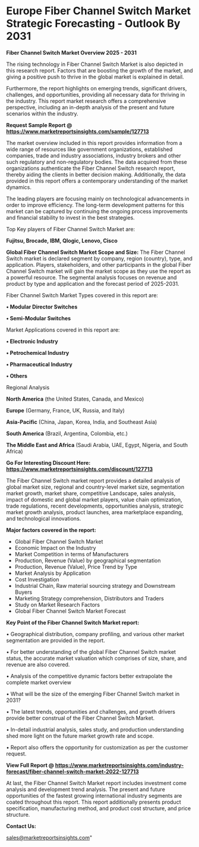  # Europe Fiber Channel Switch Market Strategic Forecasting - Outlook By 2031

<Strong> Fiber Channel Switch Market Overview 2025 - 2031</strong>

The rising technology in Fiber Channel Switch Market is also depicted in this research report. Factors that are boosting the growth of the market, and giving a positive push to thrive in the global market is explained in detail.

Furthermore, the report highlights on emerging trends, significant drivers, challenges, and opportunities, providing all necessary data for thriving in the industry. This report market research offers a comprehensive perspective, including an in-depth analysis of the present and future scenarios within the industry.

<strong>Request Sample Report @ <a href=https://www.marketreportsinsights.com/sample/127713>https://www.marketreportsinsights.com/sample/127713</a></strong>

The market overview included in this report provides information from a wide range of resources like government organizations, established companies, trade and industry associations, industry brokers and other such regulatory and non-regulatory bodies. The data acquired from these organizations authenticate the Fiber Channel Switch research report, thereby aiding the clients in better decision making. Additionally, the data provided in this report offers a contemporary understanding of the market dynamics.

The leading players are focusing mainly on technological advancements in order to improve efficiency. The long-term development patterns for this market can be captured by continuing the ongoing process improvements and financial stability to invest in the best strategies.

Top Key players of Fiber Channel Switch Market are:

<strong>Fujitsu, Brocade, IBM, Qlogic, Lenovo, Cisco</strong>

<strong><b>Global Fiber Channel Switch Market Scope and Size:</b></strong>
The Fiber Channel Switch market is declared segment by company, region (country), type, and application. Players, stakeholders, and other participants in the global Fiber Channel Switch market will gain the market scope as they use the report as a powerful resource. The segmental analysis focuses on revenue and product by type and application and the forecast period of 2025-2031.

Fiber Channel Switch Market Types covered in this report are:

<strong>• Modular Director Switches

• Semi-Modular Switches</strong>

Market Applications covered in this report are:

<strong>• Electronic Industry

• Petrochemical Industry

• Pharmaceutical Industry

• Others</strong> 

Regional Analysis

<strong>North America</strong> (the United States, Canada, and Mexico)

<strong>Europe</strong> (Germany, France, UK, Russia, and Italy)

<strong>Asia-Pacific</strong> (China, Japan, Korea, India, and Southeast Asia)

<strong>South America</strong> (Brazil, Argentina, Colombia, etc.)

<strong>The Middle East and Africa</strong> (Saudi Arabia, UAE, Egypt, Nigeria, and South Africa)

<strong>Go For Interesting Discount Here: <a href=https://www.marketreportsinsights.com/discount/127713>https://www.marketreportsinsights.com/discount/127713</a></strong>

The Fiber Channel Switch market report provides a detailed analysis of global market size, regional and country-level market size, segmentation market growth, market share, competitive Landscape, sales analysis, impact of domestic and global market players, value chain optimization, trade regulations, recent developments, opportunities analysis, strategic market growth analysis, product launches, area marketplace expanding, and technological innovations.

<strong><b>Major factors covered in the report:</b></strong>
<ul>
  <li>Global Fiber Channel Switch Market </li>
  <li>Economic Impact on the Industry</li>
  <li>Market Competition in terms of Manufacturers</li>
  <li>Production, Revenue (Value) by geographical segmentation</li>
  <li>Production, Revenue (Value), Price Trend by Type</li>
  <li>Market Analysis by Application</li>
  <li>Cost Investigation</li>
  <li>Industrial Chain, Raw material sourcing strategy and Downstream Buyers</li>
  <li>Marketing Strategy comprehension, Distributors and Traders</li>
  <li>Study on Market Research Factors</li>
  <li>Global Fiber Channel Switch Market Forecast</li>
</ul>

<strong><b>Key Point of the Fiber Channel Switch Market report:</b></strong>

• Geographical distribution, company profiling, and various other market segmentation are provided in the report.

• For better understanding of the global Fiber Channel Switch market status, the accurate market valuation which comprises of size, share, and revenue are also covered.

• Analysis of the competitive dynamic factors better extrapolate the complete market overview

• What will be the size of the emerging Fiber Channel Switch market in 2031?

• The latest trends, opportunities and challenges, and growth drivers provide better construal of the Fiber Channel Switch Market.

• In-detail industrial analysis, sales study, and production understanding shed more light on the future market growth rate and scope.

• Report also offers the opportunity for customization as per the customer request.

<strong><b>View Full Report @ <a href=https://www.marketreportsinsights.com/industry-forecast/fiber-channel-switch-market-2022-127713>https://www.marketreportsinsights.com/industry-forecast/fiber-channel-switch-market-2022-127713</a></b></strong>


At last, the Fiber Channel Switch Market report includes investment come analysis and development trend analysis. The present and future opportunities of the fastest growing international industry segments are coated throughout this report. This report additionally presents product specification, manufacturing method, and product cost structure, and price structure.

<strong>Contact Us:</strong>

sales@marketreportsinsights.com"
